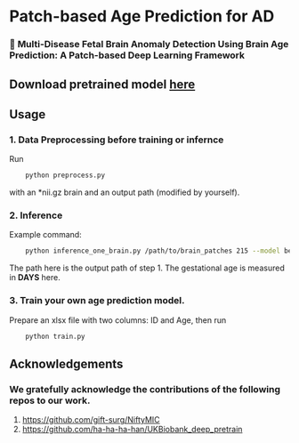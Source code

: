 

# Patch-based Age Prediction for AD
### 🎯 **Multi-Disease Fetal Brain Anomaly Detection Using Brain Age Prediction: A Patch-based Deep Learning Framework**

## Download pretrained model [here](https://drive.google.com/file/d/1al1h63eVkVSexq1j77lpTFEY_zyYgfzt/view?usp=sharing)

## Usage

### 1. Data Preprocessing before training or infernce
Run 
```bash
    python preprocess.py
```
with an *nii.gz brain and an output path (modified by yourself).
### 2. Inference 
Example command:
```bash
    python inference_one_brain.py /path/to/brain_patches 215 --model best_model.pt
```
The path here is the output path of step 1. The gestational age is measured in **DAYS** here.
### 3. Train your own age prediction model.
Prepare an xlsx file with two columns: ID and Age, then run
```bash
    python train.py
```
## Acknowledgements
### We gratefully acknowledge the contributions of the following repos to our work.
1. https://github.com/gift-surg/NiftyMIC
2. https://github.com/ha-ha-ha-han/UKBiobank_deep_pretrain

